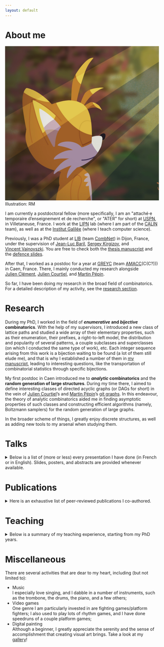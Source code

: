 ```yaml
---
layout: default
---
```


<div class="section">

<div id="about">
  <h1>About me</h1>
</div>

<div class="contenu-section">
<!-- <table> -->
<!-- <tr> -->
<div class="ma-tronche">
<img id="tails-rond" src="/img/tails soleil.jpg"><br>
<span class="photo-credits">Illustration: RM</span>
</div>
<!-- <td> -->
  <p>I am currently a postdoctoral fellow (more specifically, I am an "attaché·e temporaire d’enseignement et de recherche", or "ATER" for short) at <a href="https://www.univ-spn.fr/">USPN</a>, in Villetaneuse, France.
  I work at the <a href="https://lipn.univ-paris13.fr/home/">LIPN</a> lab (where I am part of the <a href="https://lipn.univ-paris13.fr/calin-en/">CALIN</a> team), as well as at the <a href="https://galilee.univ-paris13.fr/">Institut Galilée</a> (where I teach computer science).</p>

  <p>Previously, I was a PhD student at <a href="https://lib.u-bourgogne.fr/en/home-page">LIB</a>
  (team <a href="https://lib.u-bourgogne.fr/combinatoire-et-reseaux">CombNet</a>) in Dijon, France, under the supervision of
  <a href="http://jl.baril.u-bourgogne.fr/"><nobr>Jean-Luc Baril</nobr></a>, <a href="https://kirgizov.link/"><nobr>Sergey Kirgizov</nobr></a>,
  and <a href="http://v.vincent.u-bourgogne.fr/"><nobr>Vincent Vajnovszki</nobr></a>. You are free to check both the
  <a href="/pdf/manuscritThese.pdf">thesis manuscript</a> and <nobr>the <a href="/pdf/soutenanceThese.pdf">defence slides</a></nobr>.</p>

  <p>After that, I worked as a postdoc for a year at <a href="https://www.greyc.fr/en/home/">GREYC</a> (team <a href="https://www.greyc.fr/en/equipes/amacc-2/">AMACC</a>(C(C?))) in Caen, France. There, I mainly conducted my research alongside <a href="https://clementj01.users.greyc.fr/"><nobr>Julien Clément</nobr></a>, <a href="https://courtiel.users.greyc.fr/"><nobr>Julien Courtiel</nobr></a>, and <a href="https://pepin231.users.greyc.fr/"><nobr>Martin Pépin</nobr></a>.</p>

  <p>So far, I have been doing my research in the broad field of combinatorics. For a detailed description of my activity,
  see the <a href="index.html#research">research section</a>.</p>
<!-- </td> -->
<!-- <td class="ma-tronche"><img src="/img/ma-tronche.jpg" class="ma-tronche"></td> -->
<!-- </tr> -->
<!-- </table> -->
</div>

</div>

<!-- * * * -->

<div class="section">

<div id="research">
  <h1>Research</h1>
</div>

<div class="contenu-section">

<p>During my PhD, I worked in the field of <b><em>enumerative</em> and <em>bijective</em> combinatorics</b>. With the help of my supervisors,
I introduced a new class of lattice paths and studied a wide array of their elementary properties, such as their enumeration, their prefixes,
a right-to-left model, the distribution and popularity of several patterns, a couple subclasses and superclasses
(on which I conducted the same type of work)<nobr>, etc</nobr>. Each integer sequence arising from this work is a bijection waiting to be found
(a lot of them still elude me), and that is why I established a number of them in <a href="/pdf/manuscritThese.pdf">my manuscript</a>,
leading to interesting questions, like the transportation of combinatorial statistics through specific bijections.</p>

<p>My first postdoc in Caen introduced me to <b><em>analytic</em> combinatorics</b> and the <b>random generation of large structures</b>. During my time there,
I aimed to define interesting classes of directed acyclic graphs (or DAGs for short) in the vein of
<a href="https://courtiel.users.greyc.fr/">Julien Courtiel</a>’s and <a href="https://pepin231.users.greyc.fr/">Martin Pépin</a>’s
<a href="https://hal.science/hal-04487862v2">git graphs</a>. In this endeavour, the theory of analytic combinatorics aided me in finding asymptotic properties
of such classes and constructing efficient algorithms (namely, Boltzmann samplers) for the random generation of large graphs.</p>

<p>In the broader scheme of things, I greatly enjoy discrete structures, as well as adding new tools to my arsenal when studying them.</p>

</div>

</div>

<!-- * * * -->

<div class="section">

<div id="talks">
  <h1>Talks</h1>
</div>

<div class="contenu-section">

<details>
  <summary>
  Below is a list of (more or less) every presentation I have done (in French or in English). Slides, posters, and abstracts are provided whenever available.
  </summary>

  <ul class="spaced-list" id="talks">
  <li>
    <div class="talk-title">The "phoenix" and "fork anywhere" models of git graphs</div>
    16th May 2025<br />
    <div class="talk-lieu">At <a href="https://pandag.proj.lip6.fr/workshop-2025/">PAnDAG Workshop</a>, LIP6, Paris, France</div>
    <a href="/pdf/workshopPAnDAG25.pdf">Slides</a>
    <details>
      <summary>Abstract</summary>
      <div class="abstract">
        We want to define classes of DAGs suitable for the modelling of Version Control System repositories (such as git). In an effort to broaden the class of so-called "feature branch graphs" (see Courtiel's talk), we define "phoenix graphs" and "fork anywhere graphs". We will explore counting, random generation, and bijective problems regarding these new classes.
        <br><br>
        [Joint work with Julien Clément, Julien Courtiel, and Martin Pépin]
      </div>
    </details>
  </li>

  <li>
    <div class="talk-title">Combinatoire énumérative et bijective de différentes familles de chemins de Dyck avec trous d’air</div>
    4th March 2025<br />
    <div class="talk-lieu">At <a href="https://lipn.univ-paris13.fr/~banderier/Seminaires/resume.php?L=1684">Séminaire CALIN</a>, LIPN, Villetaneuse, France</div>
    <a href="/pdf/seminaireLIPN25.pdf">Slides</a>
    <details>
      <summary>Abstract</summary>
      <div class="abstract">Cet exposé se situe dans le cadre de la combinatoire des chemins sur réseau. On introduit ici une généralisation des chemins de Dyck (dits “avec trous d’air”), avant de se pencher sur diverses questions classiques à leur sujet : énumération, distributions de motifs, étude de sous-ensembles, etc. Ce faisant, des suites d’entiers positifs (connues dans la littérature) apparaissent naturellement. Dès que possible, on cherchera alors à relier les objets combinatoires décrits par ces suites aux chemins de Dyck avec trous d’air, à travers des bijections explicites.<br /><br />
      Les travaux présentés ont été effectués pendant mon doctorat, et correspondent à trois publications dont les co-auteurs sont Jean-Luc Baril, Sergey Kirgizov, Helmut Prodinger, et Vincent Vajnovszki.</div>
    </details>
  </li>

  <li>
    <div class="talk-title">Combinatoire énumérative et bijective de différentes familles de chemins de Dyck avec trous d’air</div>
    19th November 2024<br>
    <div class="talk-lieu">At <a href="https://www.greyc.fr/event/seminaire-algorithmique-combinatoire-enumerative-et-bijective-de-differentes-familles-de-chemins-de-dyck-avec-trous-dair-remi-marechal-greyc-caen/">Séminaire Algo</a>, GREYC, Caen, France</div>
    <a href="/pdf/seminaireGREYC24.pdf">Slides</a>
    <details>
      <summary>Abstract</summary>
      <div class="abstract">Cet exposé se situe dans le cadre de la combinatoire des chemins sur réseau. On introduit ici une généralisation des chemins de Dyck (dits “avec trous d’air”), avant de se pencher sur diverses questions classiques à leur sujet : énumération, distributions de motifs, étude de sous-ensembles, etc. Ce faisant, des suites d’entiers positifs (connues dans la littérature) apparaissent naturellement. Dès que possible, on cherchera alors à relier les objets combinatoires décrits par ces suites aux chemins de Dyck avec trous d’air, à travers des bijections explicites.<br><br>
      Les travaux présentés ont été effectués pendant mon doctorat, et correspondent à trois publications dont les co-auteurs sont Jean-Luc Baril, Sergey Kirgizov, Helmut Prodinger, et Vincent Vajnovszki.</div>
    </details>
  </li>

  <li>
    <div class="talk-title">Combinatoire énumérative et bijective de différentes familles de chemins de Dyck avec trous d’air</div>
    11th October 2024<br>
    <div class="talk-lieu">At <a href="lien.html">Université de Bourgogne</a>, Dijon, France</div>
    <a href="/pdf/soutenanceThese.pdf">Slides</a>
    <details>
      <summary>Abstract (PhD defence)</summary>
      <div class="abstract">Les travaux de recherche consisteront principalement en une étude théorique dans le domaine de la combinatoire des chemins sur réseau. Nous voulons obtenir de nouveaux résultats concernant la distribution du nombre de motifs et leur popularité sur les chemins sur réseau. Les techniques utilisées seront par exemple la description récursive, les fonctions génératrices (bivariées), caractérisation structurale et l'analyse asymptotique. On établira également des correspondances bijectives avec d'autres classes d'objets dont les propriétés sont plus connues, ce qui permettra d'établir des ressemblances et des transports de motifs sur différentes classes d'objets. En particulier, on cherchera à introduire de nouveaux chemins sur réseau, puis on tentera de les relier à des suites énumératives ou à d'autres familles d'objets combinatoires déjà référencées dans la littérature, autant que faire se peut. Pouvoir mettre ces nouveaux chemins en relation avec d'autres objets est une manière d'attester leur pertinence dans le paysage combinatoire, et permet dans le même temps d'élargir le champ des sujets de recherche dans le domaine.</div>
    </details>
  </li>

  <li>
    <div class="talk-title">Skew Dyck paths with air pockets</div>
    28th June 2024<br>
    <div class="talk-lieu">At <a href="https://gascom2024.sciencesconf.org/program/graphic/date/2024-06-28">GASCom</a>, LaBRI, Bordeaux, France</div>
    <a href="/pdf/GASCom24.pdf">Slides</a>
    <details>
      <summary>Abstract</summary>
      <div class="abstract">Lattice paths constitute a widely-studied type of combinatorial object. A couple common examples include Dyck paths, Motzkin paths, or Łukasiewicz paths. In addition to being interesting objects as such, they sometimes enable one to find useful bijections with other classical combinatorial objects, such as graphs, permutations, or integer partitions. Here, we introduce a new type of lattice path, and we establish some links between them and combinatorial objects of various kinds. To do so, we mainly make use of generating functions, as well as other tools of enumerative combinatorics. Other matters concerning this type of lattice path have been studied by Prodinger, for example.</div>
    </details>
  </li>
  
  <li>
    <div class="talk-title">An introduction to Dyck paths with air pockets</div>
    4th April 2023<br>
    <div class="talk-lieu">At <a href="https://jnim2023.sciencesconf.org/program/graphic/date/2023-04-04">JNIM</a>, IRIF, Paris, France</div>
    <a href="/pdf/posterJNIM23.pdf">Poster</a>
  </li>

  <li>
    <div class="talk-title">An introduction to Dyck paths with air pockets</div>
    21st March 2023<br>
    <div class="talk-lieu">At <a href="https://lib.u-bourgogne.fr/actualites-fr/les-doctorants-du-lib-vous-presentent-leurs-travaux.html">Journée des doctorant·es</a>, LIB, Dijon, France</div>
    <a href="/pdf/posterJNIM23.pdf">Poster</a>
  </li>

  <li>
    <div class="talk-title">An introduction to Dyck paths with air pockets</div>
    13th March 2023<br>
    <div class="talk-lieu">At <a href="https://www.cirm-math.fr/Schedule/screen_display.php?id_renc=2887">ALEA Days</a>, CIRM, Luminy, France</div>
    <a href="/pdf/ALEA23.pdf">Slides</a>
    <details>
      <summary>Abstract</summary>
      <div class="abstract">We shall take a look at a new type of lattice paths, called "Dyck paths with air pockets". After getting acquainted with them, we shall see how they are related to all sorts of combinatorial objects, such as other, classical lattice paths or certain integer compositions.</div>
    </details>
  </li>

  <li>
    <div class="talk-title">Introduction to Dyck paths with air pockets and connections with other combinatorial
objects</div>
    24th November 2022<br>
    <div class="talk-lieu">At <a href="https://lib.u-bourgogne.fr/seminaires#introduction-to-dyck-paths-with-air-pockets-and-connections-with-other-combinatorial-objects">Séminaire hebdomadaire</a>, LIB, Dijon, France</div>
    <a href="/pdf/seminaireLIB22.pdf">Slides</a>
    <details>
      <summary>Abstract</summary>
      <div class="abstract">We shall take a look at a new type of lattice paths, called "Dyck paths with air pockets". After getting acquainted with them, we shall see how they are related to all sorts of combinatorial objects, such as other, classical lattice paths or certain integer compositions.</div>
    </details>
  </li>

  <li>
    <div class="talk-title">Enumeration of Dyck paths with air pockets</div>
    31st March 2022<br>
    <div class="talk-lieu">At <a href="https://jnim2022.sciencesconf.org/resource/page/id/1">JNIM</a>, Lilliad, Villeneuve-d'Ascq, France</div>
    <a href="/pdf/posterJNIM22.pdf">Poster</a>
  </li>
  </ul>
  <!-- <a href="index.html#talks" id="to-top-btn-talks">TEST</a> -->
</details>

</div>

</div>

<!-- * * * -->

<div class="section">

<div id="publications">
  <h1>Publications</h1>
</div>

<div class="contenu-section">

<details>
  <summary>
  Here is an exhaustive list of peer-reviewed publications I co-authored.
  </summary>

  <ul class="spaced-list" id="publications">
  <li>
    <div class="publication-title">Combinatoire énumérative et bijective de différentes familles de chemins de Dyck avec trous d'air</div>
    R. Maréchal<br>
    <div class="journal-publication">PhD thesis - Université de Bourgogne, Dijon, France - 2024</div>
    <a href="https://hal.science/tel-04791004v3">[HAL]</a> <a href="/pdf/manuscritThese.pdf">[.PDF]</a>
  </li>

  <li>
    <div class="publication-title">Skew Dyck paths with air pockets</div>
    J.-L. Baril, R. Maréchal, H. Prodinger<br>
    <div class="journal-publication">Aequationes mathematicae - 2024</div>
    <a href="https://doi.org/10.1007/s00010-024-01065-1">[DOI]</a> <a href="https://hal.science/hal-04613642v1">[HAL]</a> <a href="/pdf/skewDAP24.pdf">[.PDF]</a>
  </li>

  <li>
    <div class="publication-title">Grand Dyck paths with air pockets</div>
    J.-L. Baril, S. Kirgizov, R. Maréchal, V. Vajnovszki<br>
    <div class="journal-publication">The Art of Discrete and Applied Mathematics, Vol. 7, No. 1 - 2024</div>
    <a href="https://arxiv.org/abs/2211.04914v1">[arXiv]</a> <a href="https://doi.org/10.26493/2590-9770.1587.b2a">[DOI]</a> 
    <a href="https://hal.science/hal-03892671v1">[HAL]</a> <a href="/pdf/grandDAP24.pdf">[.PDF]</a>
  </li>

  <li>
    <div class="publication-title">Enumeration of Dyck paths with air pockets</div>
    J.-L. Baril, S. Kirgizov, R. Maréchal, V. Vajnovszki<br>
    <div class="journal-publication">Journal of Integer Sequences, Vol. 26, Article 23.3.2 - 2023</div>
    <a href="https://arxiv.org/abs/2202.06893v2">[arXiv]</a>
    <!-- <a href="https://doi.org/10.48550/arXiv.2202.06893">[DOI]</a> -->
    <a href="https://hal.science/hal-03731272v2">[HAL]</a> <a href="/pdf/DAP23.pdf">[.PDF]</a>
  </li>
  </ul>
  <!-- <a href="index.html#publications" id="to-top-btn-publications">TEST</a> -->
</details>

</div>

</div>

<!-- * * * -->

<div class="section">

<div id="teaching">
  <h1>Teaching</h1>
</div>

<div class="contenu-section">
  <details>
  <summary>
  Below is a summary of my teaching experience, starting from my PhD years.
  </summary>

  <ul class="spaced-list" id="teaching">
  <li>
    <div class="teaching-title">Calcul scientifique pour l'informatique et l'électronique <span class="responsable-ue">(Jean-Luc Baril, <a href="https://formations.u-bourgogne.fr/fr/offre-de-formation/licence-lmd-XA/licence-informatique-LMGC20G4/parcours-a-choix-LNLPZN9E/parcours-informatique-electronique-LNLQ0Z2H/ue-obligatoires-LNLQI818/ue29-iecs4a-calcul-scientifique-pour-l-informatique-et-l-electronique-LNLRTQAM.html">UE29 - IECs4A</a>)</span></div>
    2021-2022 (64h)<br>
    2022-2023 (64h)<br>
    2023-2024 (64h)<br>
    <a href="http://jl.baril.u-bourgogne.fr/licence2.html">Exercises sessions</a><br>
    Introductory course in Maple, intended for second year students in computer science
  </li>
  </ul>
  <!-- <a href="index.html#teaching" id="to-top-btn-teaching">TEST</a> -->
</details>

</div>

</div>

<!-- * * * -->

<div class="section">

<div id="misc">
  <h1>Miscellaneous</h1>
</div>

<div class="contenu-section">

<p>There are several activities that are dear to my heart, including (but not limited to):</p>
<ul class="activity">
  <li><span class="activity-name">Music</span><br>
  I especially love singing, and I dabble in a number of instruments, such as the trombone, the drums, the piano, and a few others;</li>
  <li><span class="activity-name">Video games</span><br>
  One genre I am particularly invested in are fighting games/platform fighters; I also used to play lots of rhythm games,
  and I have done speedruns of a couple platform games;</li>
  <li><span class="activity-name">Digital painting</span><br>
  Although a beginner, I greatly appreciate the serenity and the sense of accomplishment that creating visual art brings. Take a look at my <a href="gallery.html">gallery</a>!</li>
</ul>

</div>

</div>
